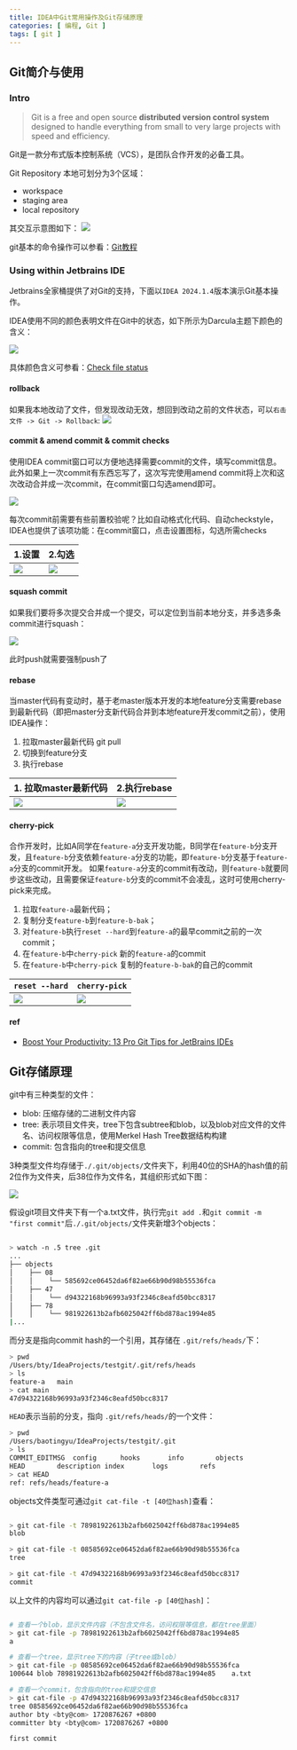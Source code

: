 ```yaml
---
title: IDEA中Git常用操作及Git存储原理
categories: [ 编程, Git ]
tags: [ git ]
---
```


## Git简介与使用

### Intro

> Git is a free and open source **distributed version control system** designed to handle everything from small to very
> large projects with speed and efficiency.

Git是一款分布式版本控制系统（VCS），是团队合作开发的必备工具。

Git Repository 本地可划分为3个区域：

- workspace
- staging area
- local repository

其交互示意图如下：
![](/assets/2024/07/12/git.png)

git基本的命令操作可以参看：[Git教程](https://www.liaoxuefeng.com/wiki/896043488029600)

### Using within Jetbrains IDE

Jetbrains全家桶提供了对Git的支持，下面以`IDEA 2024.1.4`版本演示Git基本操作。

IDEA使用不同的颜色表明文件在Git中的状态，如下所示为Darcula主题下颜色的含义：

![](/assets/2024/07/12/git_idea_color.png)

具体颜色含义可参看：[Check file status](https://www.jetbrains.com/help/idea/adding-files-to-version-control.html#a8dcy8_284)

#### rollback

如果我本地改动了文件，但发现改动无效，想回到改动之前的文件状态，可以`右击文件 -> Git -> Rollback`:
![](/assets/2024/07/12/rollback.png)

#### commit & amend commit & commit checks

使用IDEA commit窗口可以方便地选择需要commit的文件，填写commit信息。此外如果上一次commit有东西忘写了，这次写完使用amend
commit将上次和这次改动合并成一次commit，在commit窗口勾选amend即可。

![](/assets/2024/07/12/git_idea_color.png)

每次commit前需要有些前置校验呢？比如自动格式化代码、自动checkstyle，IDEA也提供了该项功能：在commit窗口，点击设置图标，勾选所需checks

| 1.设置                                           | 2.勾选                                            |
|------------------------------------------------|-------------------------------------------------|
| ![](/assets/2024/07/12/git_idea_gitchecks.png) | ![](/assets/2024/07/12/git_idea_gitchecks2.png) |

#### squash commit

如果我们要将多次提交合并成一个提交，可以定位到当前本地分支，并多选多条commit进行squash：

![](/assets/2024/07/12/git_idea_squash.png)

此时push就需要强制push了

#### rebase

当master代码有变动时，基于老master版本开发的本地feature分支需要rebase到最新代码（即把master分支新代码合并到本地feature开发commit之前），使用IDEA操作：

1. 拉取master最新代码 git pull
2. 切换到feature分支
3. 执行rebase

| 1. 拉取master最新代码                             | 2.执行rebase                                  |
|---------------------------------------------|---------------------------------------------|
| ![](/assets/2024/07/12/git_idea_update.png) | ![](/assets/2024/07/12/git_idea_rebase.png) |

#### cherry-pick

合作开发时，比如A同学在`feature-a`分支开发功能，B同学在`feature-b`分支开发，且`feature-b`分支依赖`feature-a`分支的功能，即`feature-b`分支基于`feature-a`分支的commit开发。
如果`feature-a`分支的commit有改动，则`feature-b`就要同步这些改动，且需要保证`feature-b`分支的commit不会凌乱，这时可使用cherry-pick来完成。

1. 拉取`feature-a`最新代码；
2. 复制分支`feature-b`到`feature-b-bak`；
3. 对`feature-b`执行`reset --hard`到`feature-a`的最早commit之前的一次commit；
4. 在`feature-b`中`cherry-pick` 新的`feature-a`的commit
5. 在`feature-b`中`cherry-pick` 复制的`feature-b-bak`的自己的commit

| `reset --hard`                             | `cherry-pick`                                   |
|--------------------------------------------|-------------------------------------------------|
| ![](/assets/2024/07/12/git_idea_reset.png) | ![](/assets/2024/07/12/git_idea_cherrypick.png) |

#### ref

- [Boost Your Productivity: 13 Pro Git Tips for JetBrains IDEs](https://www.youtube.com/watch?v=vCGCgxTet1U&t=2721s)

## Git存储原理

git中有三种类型的文件：
- blob: 压缩存储的二进制文件内容
- tree: 表示项目文件夹，tree下包含subtree和blob，以及blob对应文件的文件名、访问权限等信息，使用Merkel Hash Tree数据结构构建
- commit: 包含指向的tree和提交信息


3种类型文件均存储于`./.git/objects/`文件夹下，利用40位的SHA的hash值的前2位作为文件夹，后38位作为文件名，其组织形式如下图：

![](/assets/2024/07/12/git_objects.png)

假设git项目文件夹下有一个a.txt文件，执行完`git add .`和`git commit -m "first commit"`后`./.git/objects/`文件夹新增3个objects：
```bash

> watch -n .5 tree .git
...
├── objects
│    ├── 08
│    │    └── 585692ce06452da6f82ae66b90d98b55536fca
│    ├── 47
│    │    └── d94322168b96993a93f2346c8eafd50bcc8317
│    ├── 78
│    │    └── 981922613b2afb6025042ff6bd878ac1994e85
|...

```
而分支是指向commit hash的一个引用，其存储在 `.git/refs/heads/`下：
```bash
> pwd
/Users/bty/IdeaProjects/testgit/.git/refs/heads
> ls
feature-a	main
> cat main 
47d94322168b96993a93f2346c8eafd50bcc8317
```

`HEAD`表示当前的分支，指向 `.git/refs/heads/`的一个文件：
```bash
> pwd
/Users/baotingyu/IdeaProjects/testgit/.git
> ls
COMMIT_EDITMSG	config		hooks		info		objects
HEAD		description	index		logs		refs
> cat HEAD 
ref: refs/heads/feature-a
```

objects文件类型可通过`git cat-file -t [40位hash]`查看：
```bash

> git cat-file -t 78981922613b2afb6025042ff6bd878ac1994e85
blob

> git cat-file -t 08585692ce06452da6f82ae66b90d98b55536fca
tree

> git cat-file -t 47d94322168b96993a93f2346c8eafd50bcc8317
commit

```

以上文件的内容均可以通过`git cat-file -p [40位hash]`：
```bash

# 查看一个blob，显示文件内容（不包含文件名，访问权限等信息，都在tree里面）
> git cat-file -p 78981922613b2afb6025042ff6bd878ac1994e85
a

# 查看一个tree，显示tree下的内容（子tree或blob）
> git cat-file -p 08585692ce06452da6f82ae66b90d98b55536fca
100644 blob 78981922613b2afb6025042ff6bd878ac1994e85	a.txt

# 查看一个commit，包含指向的tree和提交信息
> git cat-file -p 47d94322168b96993a93f2346c8eafd50bcc8317
tree 08585692ce06452da6f82ae66b90d98b55536fca
author bty <bty@com> 1720876267 +0800
committer bty <bty@com> 1720876267 +0800

first commit

```





